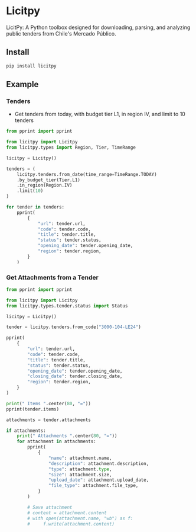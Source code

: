 # Licitpy

LicitPy: A Python toolbox designed for downloading, parsing, and analyzing public tenders from Chile's Mercado Público.

## Install

```bash
pip install licitpy
```

## Example

### Tenders

- Get tenders from today, with budget tier L1, in region IV, and limit to 10 tenders

```python
from pprint import pprint

from licitpy import Licitpy
from licitpy.types import Region, Tier, TimeRange

licitpy = Licitpy()

tenders = (
    licitpy.tenders.from_date(time_range=TimeRange.TODAY)
    .by_budget_tier(Tier.L1)
    .in_region(Region.IV)
    .limit(10)
)

for tender in tenders:
    pprint(
        {
            "url": tender.url,
            "code": tender.code,
            "title": tender.title,
            "status": tender.status,
            "opening_date": tender.opening_date,
            "region": tender.region,
        }
    )
```

### Get Attachments from a Tender

```python
from pprint import pprint

from licitpy import Licitpy
from licitpy.types.tender.status import Status

licitpy = Licitpy()

tender = licitpy.tenders.from_code("3000-104-LE24")

pprint(
    {
        "url": tender.url,
        "code": tender.code,
        "title": tender.title,
        "status": tender.status,
        "opening_date": tender.opening_date,
        "closing_date": tender.closing_date,
        "region": tender.region,
    }
)

print(" Items ".center(80, "="))
pprint(tender.items)

attachments = tender.attachments

if attachments:
    print(" Attachments ".center(80, "="))
    for attachment in attachments:
        pprint(
            {
                "name": attachment.name,
                "description": attachment.description,
                "type": attachment.type,
                "size": attachment.size,
                "upload_date": attachment.upload_date,
                "file_type": attachment.file_type,
            }
        )

        # Save attachment
        # content = attachment.content
        # with open(attachment.name, "wb") as f:
        #     f.write(attachment.content)
```